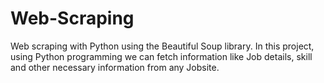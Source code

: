 # Web-Scraping
Web scraping with Python using the Beautiful Soup library.
In this project, using Python programming we can fetch information like Job details, skill and other necessary information from any Jobsite.
